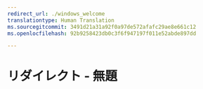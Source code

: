 ```yaml
---
redirect_url: ./windows_welcome
translationtype: Human Translation
ms.sourcegitcommit: 3491d21a31a92f0a97de572afafc29ae8e661c12
ms.openlocfilehash: 92b9258423db0c3f6f947197f011e52abde897dd

---
```


# リダイレクト - 無題


<!--HONumber=Jun16_HO4-->


